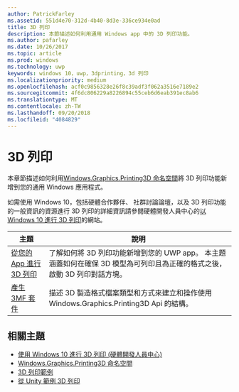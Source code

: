 ```yaml
---
author: PatrickFarley
ms.assetid: 551d4e70-312d-4b40-8d3e-336ce934e0ad
title: 3D 列印
description: 本節描述如何利用通用 Windows app 中的 3D 列印功能。
ms.author: pafarley
ms.date: 10/26/2017
ms.topic: article
ms.prod: windows
ms.technology: uwp
keywords: windows 10，uwp，3dprinting，3d 列印
ms.localizationpriority: medium
ms.openlocfilehash: acf0c9856328e26f8c39adf3f062a3516e7189e2
ms.sourcegitcommit: 4f6dc806229a8226894c55ceb6d6eab391ec8ab6
ms.translationtype: MT
ms.contentlocale: zh-TW
ms.lasthandoff: 09/20/2018
ms.locfileid: "4084829"
---
```

# <a name="3d-printing"></a>3D 列印


本章節描述如何利用[Windows.Graphics.Printing3D 命名空間](https://msdn.microsoft.com/library/windows/apps/windows.graphics.printing3d.aspx)將 3D 列印功能新增到您的通用 Windows 應用程式。  

如需使用 Windows 10，包括硬體合作夥伴、 社群討論論壇，以及 3D 列印功能的一般資訊的資源進行 3D 列印的詳細資訊請參閱硬體開發人員中心的[以 Windows 10 進行 3D 列印](https://developer.microsoft.com/windows/hardware/3d-print-support-windows-10)的網站。

| 主題 | 說明 |
|-------|-------------|
| [從您的 App 進行 3D 列印](3d-print-from-app.md) | 了解如何將 3D 列印功能新增到您的 UWP app。 本主題涵蓋如何在確保 3D 模型為可列印且為正確的格式之後，啟動 3D 列印對話方塊。 |
| [產生 3MF 套件](generate-3mf.md) | 描述 3D 製造格式檔案類型和方式來建立和操作使用 Windows.Graphics.Printing3D Api 的結構。 |

## <a name="related-topics"></a>相關主題

* [使用 Windows 10 進行 3D 列印 (硬體開發人員中心)](https://developer.microsoft.com/windows/hardware/3d-print-support-windows-10)
* [Windows.Graphics.Printing3D 命名空間](https://msdn.microsoft.com/library/windows/apps/windows.graphics.printing3d.aspx)
* [3D 列印範例](https://github.com/Microsoft/Windows-universal-samples/tree/master/Samples/3DPrinting)
* [從 Unity 範例 3D 列印](https://github.com/Microsoft/Windows-universal-samples/tree/master/Samples/3DPrintingFromUnity)

 
